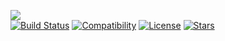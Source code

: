 <img src="https://github.com/xdavidhu/lanGhost/raw/master/img/lanGhost-small.jpg" align=center/><br>
[![Build Status](https://travis-ci.org/xdavidhu/lanGhost.svg?branch=master)](https://travis-ci.org/xdavidhu/lanGhost)
[![Compatibility](https://img.shields.io/badge/python-3.3%2C%203.4%2C%203.5%2C%203.6-brightgreen.svg)](https://github.com/xdavidhu/lanGhost)
[![License](https://img.shields.io/badge/license-MIT-blue.svg)](https://github.com/xdavidhu/lanGhost/blob/master/LICENSE)
[![Stars](https://img.shields.io/github/stars/xdavidhu/lanGhost.svg)](https://github.com/xdavidhu/lanGhost)

